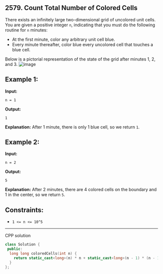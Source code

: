 ## 2579. Count Total Number of Colored Cells

There exists an infinitely large two-dimensional grid of uncolored unit cells. You are given a positive integer `n`, indicating that you must do the following routine for `n` minutes:

- At the first minute, color any arbitrary unit cell blue.
- Every minute thereafter, color blue every uncolored cell that touches a blue cell.

Below is a pictorial representation of the state of the grid after minutes 1, 2, and 3.
![image](https://github.com/user-attachments/assets/1c6e3a80-bfa9-4234-afe7-8a225c64f2d3)

## Example 1:

**Input:**
```plaintext
n = 1
```

**Output:**
```plaintext
1
```

**Explanation:**
After 1 minute, there is only 1 blue cell, so we return `1`.

## Example 2:

**Input:**
```plaintext
n = 2
```

**Output:**
```plaintext
5
```

**Explanation:**
After 2 minutes, there are 4 colored cells on the boundary and 1 in the center, so we return `5`.

## Constraints:
- `1 <= n <= 10^5`
---
CPP solution
```cpp []
class Solution {
 public:
  long long coloredCells(int n) {
    return static_cast<long>(n) * n + static_cast<long>(n - 1) * (n - 1);
  }
};
```
